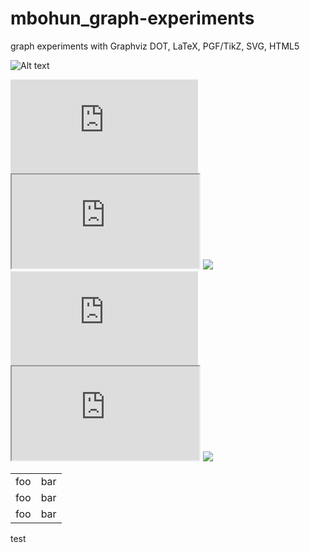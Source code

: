 mbohun_graph-experiments
========================

graph experiments with Graphviz DOT, LaTeX, PGF/TikZ, SVG, HTML5

![Alt text](https://raw.github.com/mbohun/mbohun_graph-experiments/master/boost-dep-tree.dot.png "svg test")

<embed src="https://raw.github.com/mbohun/mbohun_graph-experiments/master/boost-dep-tree.dot.svg" type="image/svg+xml" >
</embed> 

<object data="https://raw.github.com/mbohun/mbohun_graph-experiments/master/boost-dep-tree.dot.svg" type="image/svg+xml" >
</object> 

<iframe src="https://raw.github.com/mbohun/mbohun_graph-experiments/master/boost-dep-tree.dot.svg">
</iframe>

<img src="https://raw.github.com/mbohun/mbohun_graph-experiments/master/boost-dep-tree.dot.svg">
</img>

<embed src="http://users.on.net/~mbohun/src/architecture-01-sink.dot.svg" type="image/svg+xml" >
</embed> 

<object data="http://users.on.net/~mbohun/src/architecture-01-sink.dot.svg" type="image/svg+xml" >
</object> 

<iframe src="http://users.on.net/~mbohun/src/architecture-01-sink.dot.svg">
</iframe>

<img src="https://http://users.on.net/~mbohun/src/architecture-01-sink.dot.svg">
</img>

<table>
	<tr>
		<td>foo</td><td>bar</td>
	</tr>
	<tr>
		<td>foo</td><td>bar</td>
	</tr>
	<tr>
		<td>foo</td><td>bar</td>
	</tr>
</table>

test
